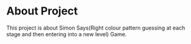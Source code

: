 # About Project
This project is about Simon Says(Right colour pattern guessing at each stage and then entering into a new level) Game.